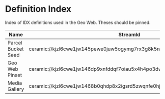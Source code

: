 # Definition Index

Index of IDX definitions used in the Geo Web. Theses should be pinned.

| Name               | StreamId                                                                  |
| ------------------ | ------------------------------------------------------------------------- |
| Parcel Bucket Seed | ceramic://kjzl6cwe1jw145pewe0juw5ogymg7rx3g8k5n68tekjp078gbjkay7y3japyszo |
| Geo Web Pinset     | ceramic://kjzl6cwe1jw146dp9xnfddqf7oiau5x4h4po3dwufi4zau0l80hgmqzkoy7ehq8 |
| Media Gallery      | ceramic://kjzl6cwe1jw1468b0qhdp8x2igsrd5zwqnfe0hj2tx3cd2yplbtna9ee3ho42f1 |

